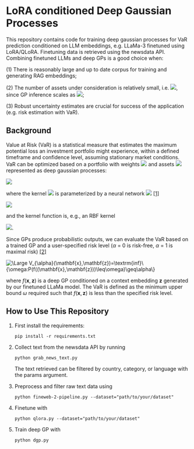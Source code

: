 # LoRA conditioned Deep Gaussian Processes 
This repository contains code for training deep gaussian processes for VaR prediction conditioned on LLM embeddings, e.g. LLaMa-3 finetuned using LoRA/QLoRA. Finetuning data is retrieved using the newsdata API.  Combining finetuned LLMs and deep GPs is a good choice when:

(1) There is reasonably large and up to date corpus for training and generating RAG embeddings;

(2) The number of assets under consideration is relatively small, i.e. <img src="https://latex.codecogs.com/svg.image?\large&space;&space;N<100" />, since GP inference scales as <img src="https://latex.codecogs.com/svg.image?\large&space;&space;\mathcal{O}(N^3)" />;

(3) Robust uncertainty estimates are crucial for success of the application (e.g. risk estimation with VaR).

## Background

Value at Risk (VaR) is a statistical measure that estimates the maximum potential loss an investment portfolio might experience, within a defined timeframe and confidence level, assuming stationary market conditions. VaR can be optimized based on a portfolio with weights <img src="https://latex.codecogs.com/svg.image?\large&space;&space;w_i" /> and assets <img src="https://latex.codecogs.com/svg.image?\large&space;&space;f_i" /> represented as deep gaussian processes:

<img src="https://latex.codecogs.com/svg.image?\LARGE&space;\begin{matrix}f&=\sum_iw_if_i\\f_i&\sim\textrm{GP}(\mu_i,K)\end{matrix}" />

where the kernel <img src="https://latex.codecogs.com/svg.image?\large&space;&space;K" /> is parameterized by a neural network <img src="https://latex.codecogs.com/svg.image?\large&space;&space;g:\mathbb{R}^n\rightarrow\mathbb{R}^m" /> [[1]](https://arxiv.org/pdf/1511.02222)

<img src="https://latex.codecogs.com/svg.image?\large&space;&space;\begin{matrix}K_{ij}=k\big(g(\mathbf{x}_i),g(\mathbf{x}_j)\big)\end{matrix}" />

and the kernel function is, e.g., an RBF kernel

<img src="https://latex.codecogs.com/svg.image?\large&space;&space;k(\mathbf{x}_i,\mathbf{x}_j)=\textrm{exp}\Big(-\frac{1}{2}||\mathbf{x}_i-\mathbf{x}_j||/l^2\Big)" />.

Since GPs produce probabilistic outputs, we can evaluate the VaR based on a trained GP and a user-specified risk level ($\alpha$ = 0 is risk-free, $\alpha$ = 1 is maximal risk) [[2]](https://arxiv.org/pdf/2105.06126) 


<img src="https://latex.codecogs.com/svg.latex?\Large&space;V_{\alpha}(\mathbf{x},\mathbf{z})=\textrm{inf}\{\omega:P(f(\mathbf{x},\mathbf{z})\leq\omega)\geq\alpha\}" title="\Large V_{\alpha}(\mathbf{x},\mathbf{z})=\textrm{inf}\{\omega:P(f((\mathbf{x},\mathbf{z}))\leq\omega)\geq\alpha\}" />

where $f(\mathbf{x},\mathbf{z})$ is a deep GP conditioned on a context embedding $\mathbf{z}$ generated by our finetuned LLaMa model. The VaR is defined as the minimum upper bound $\omega$ required such that $f(\mathbf{x},\mathbf{z})$ is less than the specified risk level.

## How to Use This Repository

1. First install the requirements:
   ```
   pip install -r requirements.txt
   ```
   
3. Collect text from the newsdata API by running
   ```
   python grab_news_text.py
   ```
   The text retrieved can be filtered by country, category, or language with the params argument.
   
5. Preprocess and filter raw text data using
   ```
   python fineweb-2-pipeline.py --dataset="path/to/your/dataset"
   ```
   
7. Finetune with
   ```
   python qlora.py --dataset="path/to/your/dataset"
   ```
   
9. Train deep GP with
    ```
   python dgp.py
    ```
